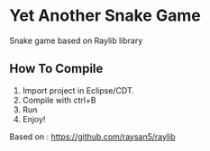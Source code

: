 # Yet Another Snake Game
Snake game based on Raylib library


## How To Compile
1. Import project in Eclipse/CDT.
2. Compile with ctrl+B
3. Run
4. Enjoy!

Based on : https://github.com/raysan5/raylib
